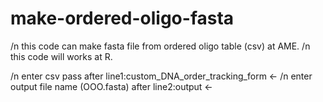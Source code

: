 # make-ordered-oligo-fasta
/n this code can make fasta file from ordered oligo table (csv) at AME.
/n this code will works at R.

/n enter csv pass after line1:custom_DNA_order_tracking_form <- 
/n enter output file name (OOO.fasta) after line2:output <- 
